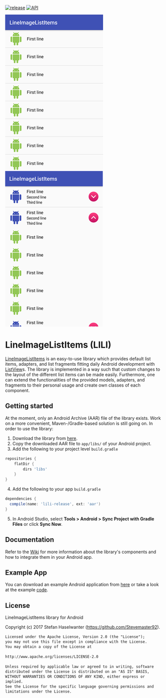 [![release](https://img.shields.io/badge/release-v1.0-blue.svg)](https://github.com/Stevemaster92/LineImageListItems)
[![API](https://img.shields.io/badge/API-9%2B-brightgreen.svg?style=flat)](https://android-arsenal.com/api?level=9)

![alt text](https://github.com/Stevemaster92/LineImageListItems/blob/master/screenshots/one_line_items.png "OneLineImageItems")
![alt text](https://github.com/Stevemaster92/LineImageListItems/blob/master/screenshots/three_group_one_child_items.png "ThreeGroupOneChildItems")

# LineImageListItems (LILI)
[LineImageListItems](https://github.com/Stevemaster92/LineImageListItems) is an easy-to-use library which provides default list items, adapters, and list fragments fitting daily Android development with [ListView](https://developer.android.com/reference/android/widget/ListView.html)s.
The library is implemented in a way such that custom changes to the layout of the different list items can be made easily.
Furthermore, one can extend the functionalities of the provided models, adapters, and fragments to their personal usage and create own classes of each component.

## Getting started
At the moment, only an Android Archive (AAR) file of the library exists.
Work on a more convenient, Maven-/Gradle-based solution is still going on.
In order to use the library:

 1. Download the library from [here](https://github.com/Stevemaster92/LineImageListItems/raw/master/lili/lili-release.aar).
 2. Copy the downloaded AAR file to `app/libs/` of your Android project.
 3. Add the following to your project level `build.gradle`
  ```gradle
  repositories {
      flatDir {
          dirs 'libs'
      }
  }
  ```

 4. Add the following to your app `build.gradle`
 ```gradle
 dependencies {
   compile(name: 'lili-release', ext: 'aar')
 }
 ```
 
 5. In Android Studio, select **Tools > Android > Sync Project with Gradle Files** or click **Sync Now**.

## Documentation
Refer to the [Wiki](https://github.com/Stevemaster92/LineImageListItems/wiki) for more information about the library's components and how to integrate them in your Android app.

## Example App
You can download an example Android application from [here](https://play.google.com/store) or take a look at the example [code](https://github.com/Stevemaster92/LineImageListItems/tree/master/app).

## License
LineImageListItems library for Android

Copyright (c) 2017 Stefan Haselwanter (https://github.com/Stevemaster92).

```
Licensed under the Apache License, Version 2.0 (the "License");
you may not use this file except in compliance with the License.
You may obtain a copy of the License at

http://www.apache.org/licenses/LICENSE-2.0

Unless required by applicable law or agreed to in writing, software
distributed under the License is distributed on an "AS IS" BASIS,
WITHOUT WARRANTIES OR CONDITIONS OF ANY KIND, either express or implied.
See the License for the specific language governing permissions and limitations under the License.
```
